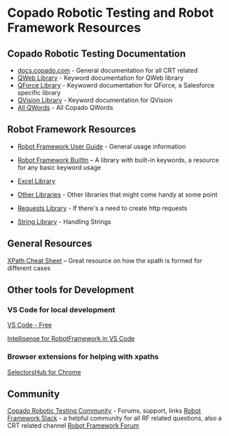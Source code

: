 # Copado Robotic Testing and Robot Framework Resources

## Copado Robotic Testing Documentation 
- [docs.copado.com](https://docs.copado.com/articles/#!copado-robotic-testing-publication/copado-robotic-testing) - General documentation for all CRT related
- [QWeb Library](https://qentinelqi.github.io/qweb/QWeb.html) - Keyword documentation for QWeb library
- [QForce Library](https://help.pace.qentinel.com/qwords-reference/current/qwords/_attachments/QForce.html#library-documentation-top) - Keywowrd documentation for QForce, a Salesforce specific library
- [QVision Library](https://help.pace.qentinel.com/qwords-reference/current/qwords/_attachments/QVision.html#library-documentation-top) - Keyword documentation for QVision
- [All QWords](https://help.pace.qentinel.com/qwords-reference/current/qwords/all.html) - All Copado QWords
  
## Robot Framework Resources
 
- [Robot Framework User Guide](https://robotframework.org/robotframework/latest/RobotFrameworkUserGuide.html) - General usage information 
 
- [Robot Framework BuiltIn](https://robotframework.org/robotframework/latest/libraries/BuiltIn.html#library-documentation-top) – A library with built-in keywords, a resource for any basic keyword usage

- [Excel Library](https://navinet.github.io/robotframework-excellibrary/)
 
- [Other Libraries](https://robotframework.org/?tab=libraries#resources) - Other libraries that might come handy at some point

- [Requests Library](https://marketsquare.github.io/robotframework-requests/doc/RequestsLibrary.html) - If there's a need to create http requests

- [String Library](https://robotframework.org/robotframework/2.1.2/libraries/String.html) - Handling Strings

## General Resources 
[XPath Cheat Sheet](https://devhints.io/xpath) – Great resource on how the xpath is formed for different cases

 
## Other tools for Development

### VS Code for local development
[VS Code - Free](https://code.visualstudio.com/)
 
[Intellisense for RobotFramework in VS Code](https://marketplace.visualstudio.com/items?itemName=TomiTurtiainen.rf-intellisense)
 
### Browser extensions for helping with xpaths
[SelectorsHub for Chrome](https://chrome.google.com/webstore/detail/selectorshub-xpath-plugin/ndgimibanhlabgdgjcpbbndiehljcpfh)

## Community

[Copado Robotic Testing Community](https://community.qentinel.com/support/home) - Forums, support, links
[Robot Framework Slack](https://rf-invite.herokuapp.com/) - a helpful community for all RF related questions, also a CRT related channel
[Robot Framework Forum](https://forum.robotframework.org/)



